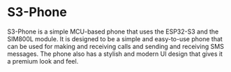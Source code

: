 # S3-Phone

S3-Phone is a simple MCU-based phone that uses the ESP32-S3 and the SIM800L module. It is designed to be a simple and easy-to-use phone that can be used for making and receiving calls and sending and receiving SMS messages. The phone also has a stylish and modern UI design that gives it a premium look and feel.
